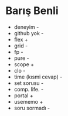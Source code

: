 # Barış Benli

- deneyim -
- github yok -
- flex +
- grid -
- fp -
- pure -
- scope +
- clo -
- time (kısmi  cevap) -
- set sorusu -
- comp. life. -
- portal +
- usememo +
- soru sormadı -
